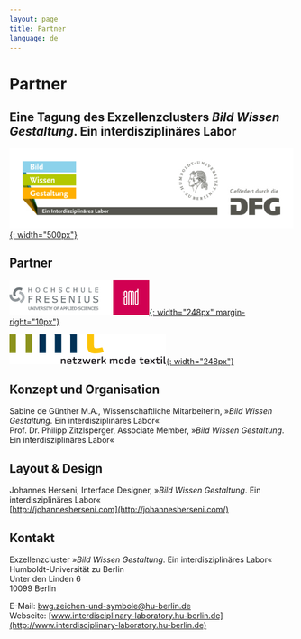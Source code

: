 ```yaml
---
layout: page
title: Partner
language: de
---
```


# Partner

## Eine Tagung des Exzellenzclusters *Bild Wissen Gestaltung*. Ein interdisziplinäres Labor

[![Logo Exzellenzcluster Bild Wissen Gestaltung](../images/bwg.jpg){: width="500px"}](https://www.interdisciplinary-laboratory.hu-berlin.de)

## Partner

[![Logo Hochschule Fresenius AMD](../images/amd.png){: width="248px" margin-right="10px"}](http://www.amdnet.de)


 
[![Logo Netzwerk Mode Textil](../images/nmt.png){: width="248px"}](http://www.netzwerk-mode-textil.de)

## Konzept und Organisation

Sabine de Günther M.A., Wissenschaftliche Mitarbeiterin, »_Bild Wissen Gestaltung_. Ein interdisziplinäres Labor«  
Prof. Dr. Philipp Zitzlsperger, Associate Member, »_Bild Wissen Gestaltung_. Ein interdisziplinäres Labor«

## Layout & Design

Johannes Herseni, Interface Designer, »_Bild Wissen Gestaltung_. Ein interdisziplinäres Labor«     
[http://johannesherseni.com](http://johannesherseni.com/)

## Kontakt

Exzellenzcluster »_Bild Wissen Gestaltung_. Ein interdisziplinäres Labor«  
Humboldt-Universität zu Berlin  
Unter den Linden 6  
10099 Berlin  

E-Mail: [bwg.zeichen-und-symbole@hu-berlin.de](mailto:bwg.zeichen-und-symbole@hu-berlin.de)  
Webseite: [www.interdisciplinary-laboratory.hu-berlin.de](http://www.interdisciplinary-laboratory.hu-berlin.de)
